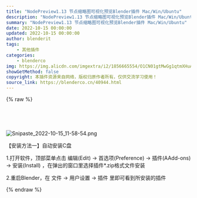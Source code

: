 ```yaml
---
title: "NodePreview1.13 节点缩略图可视化预览Blender插件 Mac/Win/Ubuntu"
description: "NodePreview1.13 节点缩略图可视化预览Blender插件 Mac/Win/Ubuntu"
summary: "NodePreview1.13 节点缩略图可视化预览Blender插件 Mac/Win/Ubuntu"
date: 2022-10-15 00:00:00
updated: 2022-10-15 00:00:00
author: blenderit
tags: 
    - 其他插件
categories:
    - blenderco
img: https://img.alicdn.com/imgextra/i2/1856665554/O1CN01gtMwGg1qtmXHuA3od_!!1856665554.png
showGetMethod: false
copyright: 本插件资源来自网络，版权归原作者所有，仅供交流学习使用！
source_link: https://blenderco.cn/40944.html
---
```


{% raw %}
<p> </p><p> </p><p><img class="aligncenter" src="https://img.alicdn.com/imgextra/i2/1856665554/O1CN01gtMwGg1qtmXHuA3od_!!1856665554.png" alt="Snipaste_2022-10-15_11-58-54.png"></p><p>【安装方法一】自动安装C盘</p><p>1.打开软件，顶部菜单点击 编辑(Edit) → 首选项(Preference) → 插件(AAdd-ons) → 安装(Install) ，在弹出的窗口里选择插件*.zip格式文件安装</p><p>2.重启Blender，在 文件 → 用户设置 → 插件 里即可看到所安装的插件</p>
<div style="display: none">blenderco</div>
{% endraw %}